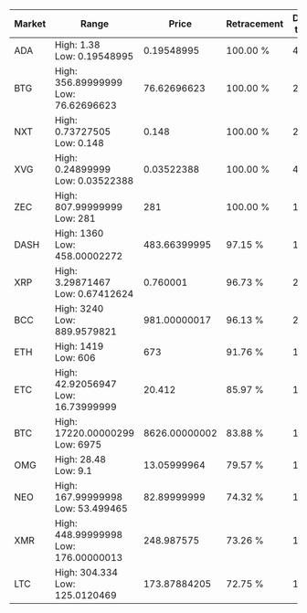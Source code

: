 | Market | Range | Price| Retracement | Doubles to 50% |
| --- | --- | --- | --- | --- |
| ADA | High: 1.38<br />Low: 0.19548995 | 0.19548995 | 100.00 % | 4.03 |
| BTG | High: 356.89999999<br />Low: 76.62696623 | 76.62696623 | 100.00 % | 2.83 |
| NXT | High: 0.73727505<br />Low: 0.148 | 0.148 | 100.00 % | 2.99 |
| XVG | High: 0.24899999<br />Low: 0.03522388 | 0.03522388 | 100.00 % | 4.03 |
| ZEC | High: 807.99999999<br />Low: 281 | 281 | 100.00 % | 1.94 |
| DASH | High: 1360<br />Low: 458.00002272 | 483.66399995 | 97.15 % | 1.88 |
| XRP | High: 3.29871467<br />Low: 0.67412624 | 0.760001 | 96.73 % | 2.61 |
| BCC | High: 3240<br />Low: 889.9579821 | 981.00000017 | 96.13 % | 2.10 |
| ETH | High: 1419<br />Low: 606 | 673 | 91.76 % | 1.50 |
| ETC | High: 42.92056947<br />Low: 16.73999999 | 20.412 | 85.97 % | 1.46 |
| BTC | High: 17220.00000299<br />Low: 6975 | 8626.00000002 | 83.88 % | 1.40 |
| OMG | High: 28.48<br />Low: 9.1 | 13.05999964 | 79.57 % | 1.44 |
| NEO | High: 167.99999998<br />Low: 53.499465 | 82.89999999 | 74.32 % | 1.34 |
| XMR | High: 448.99999998<br />Low: 176.00000013 | 248.987575 | 73.26 % | 1.26 |
| LTC | High: 304.334<br />Low: 125.0120469 | 173.87884205 | 72.75 % | 1.23 |
